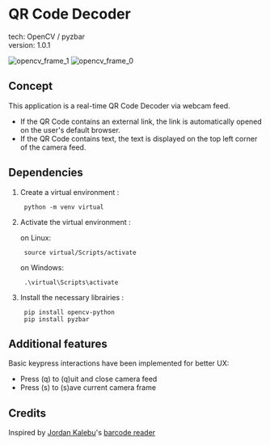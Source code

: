 # QR Code Decoder

tech: OpenCV / pyzbar <br>
version: 1.0.1

![opencv_frame_1](https://user-images.githubusercontent.com/84317349/139910252-11ffc888-718a-4c80-984f-d63cd033254d.png)
![opencv_frame_0](https://user-images.githubusercontent.com/84317349/139910232-ef733b23-f8f4-4cb2-a2a2-21bb47cfe886.png)

## Concept 
This application is a real-time QR Code Decoder via webcam feed.

+ If the QR Code contains an external link, the link is automatically opened on the user's default browser.
+ If the QR Code contains text, the text is displayed on the top left corner of the camera feed.

## Dependencies

1. Create a virtual environment :

        python -m venv virtual
        
2. Activate the virtual environment :

    on Linux:

        source virtual/Scripts/activate
        
    on Windows:
        
        .\virtual\Scripts\activate
        
3. Install the necessary librairies :

        pip install opencv-python
        pip install pyzbar

## Additional features

Basic keypress interactions have been implemented for better UX:
+ Press (q) to (q)uit and close camera feed
+ Press (s) to (s)ave current camera frame

## Credits

Inspired by [Jordan Kalebu](https://github.com/Kalebu)'s [barcode reader](https://github.com/Kalebu/Realtime-barcode-reader)
